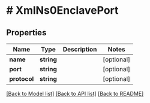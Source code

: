 # # XmlNs0EnclavePort

## Properties

Name | Type | Description | Notes
------------ | ------------- | ------------- | -------------
**name** | **string** |  | [optional]
**port** | **string** |  | [optional]
**protocol** | **string** |  | [optional]

[[Back to Model list]](../../README.md#models) [[Back to API list]](../../README.md#endpoints) [[Back to README]](../../README.md)
